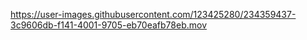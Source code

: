 

https://user-images.githubusercontent.com/123425280/234359437-3c9606db-f141-4001-9705-eb70eafb78eb.mov

